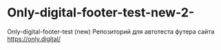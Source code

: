 # Only-digital-footer-test-new-2-
Only-digital-footer-test (new)
Репозиторий для автотеста футера сайта https://only.digital/
